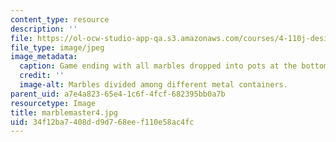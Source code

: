 ```yaml
---
content_type: resource
description: ''
file: https://ol-ocw-studio-app-qa.s3.amazonaws.com/courses/4-110j-design-across-scales-disciplines-and-problem-contexts-spring-2013/34f12ba7408dd9d768eef110e58ac4fc_marblemaster4.jpg
file_type: image/jpeg
image_metadata:
  caption: Game ending with all marbles dropped into pots at the bottom.
  credit: ''
  image-alt: Marbles divided among different metal containers.
parent_uid: a7e4a823-65e4-1c6f-4fcf-682395bb0a7b
resourcetype: Image
title: marblemaster4.jpg
uid: 34f12ba7-408d-d9d7-68ee-f110e58ac4fc
---
```

